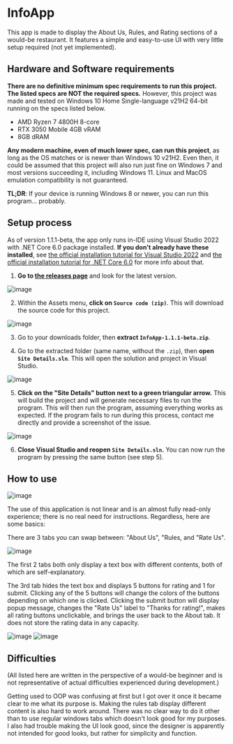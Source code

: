 # InfoApp
This app is made to display the About Us, Rules, and Rating sections of a would-be restaurant. It features a simple and easy-to-use UI with very little setup required (not yet implemented).

## Hardware and Software requirements
**There are no definitive minimum spec requirements to run this project. The listed specs are NOT the required specs.** However, this project was made and tested on Windows 10 Home Single-language v21H2 64-bit running on the specs listed below.
- AMD Ryzen 7 4800H 8-core
- RTX 3050 Mobile 4GB vRAM
- 8GB dRAM

**Any modern machine, even of much lower spec, can run this project**, as long as the OS matches or is newer than Windows 10 v21H2. Even then, it could be assumed that this project will also run just fine on Windows 7 and most versions succeeding it, including Windows 11. Linux and MacOS emulation compatibility is not guaranteed.

**TL;DR**: If your device is running Windows 8 or newer, you can run this program... probably.

## Setup process
As of version 1.1.1-beta, the app only runs in-IDE using Visual Studio 2022 with .NET Core 6.0 package installed. **If you don't already have these installed**, see [the official installation tutorial for Visual Studio 2022](https://docs.microsoft.com/en-us/visualstudio/install/install-visual-studio?view=vs-2022) and [the official installation tutorial for .NET Core 6.0](https://docs.microsoft.com/en-us/dotnet/core/install/windows?tabs=net60#install-with-visual-studio) for more info about that.

1. **Go to [the releases page](https://github.com/DefinitelyRus/CS-SiteDetailsOOP/releases)** and look for the latest version.

![image](https://user-images.githubusercontent.com/72731965/161648645-add7dfdb-c648-4e3a-8e08-34ac96f42cb6.png)

2. Within the Assets menu, **click on `Source code (zip)`**. This will download the source code for this project.

![image](https://user-images.githubusercontent.com/72731965/161649128-0f03b6f4-b20a-418f-8686-959f48ffb65b.png)

3. Go to your downloads folder, then **extract `InfoApp-1.1.1-beta.zip`**.

4. Go to the extracted folder (same name, without the `.zip`), then **open `Site Details.sln`**. This will open the solution and project in Visual Studio.

![image](https://user-images.githubusercontent.com/72731965/161649412-eba9e993-8ce2-40b6-8bad-33db9e4ea876.png)

5. **Click on the "Site Details" button next to a green triangular arrow.** This will build the project and will generate necessary files to run the program. This will then run the program, assuming everything works as expected. If the program fails to run during this process, contact me directly and provide a screenshot of the issue.

![image](https://user-images.githubusercontent.com/72731965/161649852-887ac96a-0132-45cd-8a28-813043e8a351.png)

6. **Close Visual Studio and reopen `Site Details.sln`.** You can now run the program by pressing the same button (see step 5).

## How to use
![image](https://user-images.githubusercontent.com/72731965/161686809-43e63cd7-0d46-4e9c-a03d-b25663f6c391.png)

The use of this application is not linear and is an almost fully read-only experience; there is no real need for instructions. Regardless, here are some basics:

There are 3 tabs you can swap between: "About Us", "Rules, and "Rate Us".

![image](https://user-images.githubusercontent.com/72731965/161686835-013acee2-482f-4f0f-bda8-7b4f93b638e6.png)

The first 2 tabs both only display a text box with different contents, both of which are self-explanatory.

The 3rd tab hides the text box and displays 5 buttons for rating and 1 for submit. Clicking any of the 5 buttons will change the colors of the buttons depending on which one is clicked. Clicking the submit button will display popup message, changes the "Rate Us" label to "Thanks for rating!", makes all rating buttons unclickable, and brings the user back to the About tab. It does not store the rating data in any capacity.

![image](https://user-images.githubusercontent.com/72731965/161686941-fa4f1cfc-d47c-4039-8c33-9fb1b7216de6.png)
![image](https://user-images.githubusercontent.com/72731965/161686993-e15f6dd3-4d65-4005-bd64-3015061da7f8.png)

## Difficulties
(All listed here are written in the perspective of a would-be beginner and is not representative of actual difficulties experienced during development.)

Getting used to OOP was confusing at first but I got over it once it became clear to me what its purpose is. Making the rules tab display different content is also hard to work around. There was no clear way to do it other than to use regular windows tabs which doesn't look good for my purposes. I also had trouble making the UI look good, since the designer is apparently not intended for good looks, but rather for simplicity and function.

